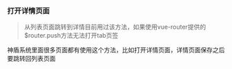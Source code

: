 ### 打开详情页面

> 从列表页面跳转到详情目前用过该方法，如果使用vue-router提供的$router.push方法无法打开tab页签



神盾系统里面很多页面都有使用这个方法，比如打开详情页面，详情页面保存之后要跳转回列表页面

